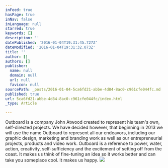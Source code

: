 ```yaml
---
inFeed: true
hasPage: true
inNav: false
inLanguage: null
starred: true
keywords: []
description: ''
datePublished: '2016-01-04T19:31:45.727Z'
dateModified: '2016-01-04T19:31:32.073Z'
title: ''
author: []
authors: []
publisher:
  name: null
  domain: null
  url: null
  favicon: null
sourcePath: _posts/2016-01-04-5ca6fd21-abbe-4d84-8ac0-c961cfe044fc.md
published: true
url: 5ca6fd21-abbe-4d84-8ac0-c961cfe044fc/index.html
_type: Article

---
```

Outboard is a company John Atwood created to represent
his team's own, self-directed projects. We have decided 
however, that beginning in 2013 we will use the name Outboard 
to represent all our endeavors, including our graphic design,
marketing and branding work as well as our entrepreneurial
projects, products and video work.
Outboard is a reference to power, water, action, creativity,
self-sufficiency and the excitement of setting off from the coast.
It makes us think of fine-tuning an idea so it works better
and can take you someplace cool.
It makes us happy.
![](https://the-grid-user-content.s3-us-west-2.amazonaws.com/abd0625f-cc48-45d6-8dd6-1f5442c2e16d.jpg)